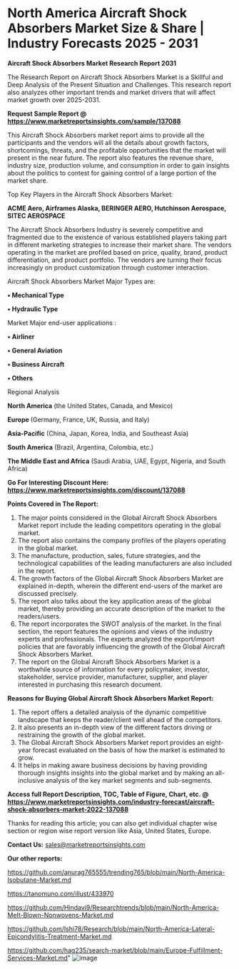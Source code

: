 # North America Aircraft Shock Absorbers Market Size & Share | Industry Forecasts 2025 - 2031

<strong>Aircraft Shock Absorbers Market Research Report 2031</strong>

The Research Report on Aircraft Shock Absorbers Market is a Skillful and Deep Analysis of the Present Situation and Challenges. This research report also analyzes other important trends and market drivers that will affect market growth over 2025-2031.

<strong>Request Sample Report @ <a href=https://www.marketreportsinsights.com/sample/137088>https://www.marketreportsinsights.com/sample/137088</a></strong>

This Aircraft Shock Absorbers market report aims to provide all the participants and the vendors will all the details about growth factors, shortcomings, threats, and the profitable opportunities that the market will present in the near future. The report also features the revenue share, industry size, production volume, and consumption in order to gain insights about the politics to contest for gaining control of a large portion of the market share.

Top Key Players in the Aircraft Shock Absorbers Market:

<strong>ACME Aero, Airframes Alaska, BERINGER AERO, Hutchinson Aerospace, SITEC AEROSPACE</strong>

The Aircraft Shock Absorbers Industry is severely competitive and fragmented due to the existence of various established players taking part in different marketing strategies to increase their market share. The vendors operating in the market are profiled based on price, quality, brand, product differentiation, and product portfolio. The vendors are turning their focus increasingly on product customization through customer interaction.

Aircraft Shock Absorbers Market Major Types are:

<strong>• Mechanical Type

• Hydraulic Type</strong>

Market Major end-user applications :

<strong>• Airliner

• General Aviation

• Business Aircraft

• Others</strong>

Regional Analysis

</u><strong><b>North America</b></strong> (the United States, Canada, and Mexico)

<strong><b>Europe </b></strong>(Germany, France, UK, Russia, and Italy)

<strong><b>Asia-Pacific</b></strong> (China, Japan, Korea, India, and Southeast Asia)

<strong><b>South America</b></strong> (Brazil, Argentina, Colombia, etc.)

<strong><b>The Middle East and Africa</b></strong> (Saudi Arabia, UAE, Egypt, Nigeria, and South Africa)

<strong>Go For Interesting Discount Here: <a href=https://www.marketreportsinsights.com/discount/137088>https://www.marketreportsinsights.com/discount/137088</a></strong>

<strong>Points Covered in The Report:</strong>
<ol>
  <li>The major points considered in the Global Aircraft Shock Absorbers Market report include the leading competitors operating in the global market.</li>
  <li>The report also contains the company profiles of the players operating in the global market.</li>
  <li>The manufacture, production, sales, future strategies, and the technological capabilities of the leading manufacturers are also included in the report.</li>
  <li>The growth factors of the Global Aircraft Shock Absorbers Market are explained in-depth, wherein the different end-users of the market are discussed precisely.</li>
  <li>The report also talks about the key application areas of the global market, thereby providing an accurate description of the market to the readers/users.</li>
  <li>The report incorporates the SWOT analysis of the market. In the final section, the report features the opinions and views of the industry experts and professionals. The experts analyzed the export/import policies that are favorably influencing the growth of the Global Aircraft Shock Absorbers Market.</li>
  <li>The report on the Global Aircraft Shock Absorbers Market is a worthwhile source of information for every policymaker, investor, stakeholder, service provider, manufacturer, supplier, and player interested in purchasing this research document.</li>
</ol>
<strong>Reasons for Buying Global Aircraft Shock Absorbers Market Report:</strong>

<ol>
  <li>The report offers a detailed analysis of the dynamic competitive landscape that keeps the reader/client well ahead of the competitors.</li>
  <li>It also presents an in-depth view of the different factors driving or restraining the growth of the global market.</li>
  <li>The Global Aircraft Shock Absorbers Market report provides an eight-year forecast evaluated on the basis of how the market is estimated to grow.</li>
  <li>It helps in making aware business decisions by having providing thorough insights insights into the global market and by making an all-inclusive analysis of the key market segments and sub-segments.</li>
</ol>
<strong>Access full Report Description, TOC, Table of Figure, Chart, etc. @ <a href=https://www.marketreportsinsights.com/industry-forecast/aircraft-shock-absorbers-market-2022-137088>https://www.marketreportsinsights.com/industry-forecast/aircraft-shock-absorbers-market-2022-137088</a></strong>


Thanks for reading this article; you can also get individual chapter wise section or region wise report version like Asia, United States, Europe.

<strong>Contact Us:</strong>
sales@marketreportsinsights.com

<strong>Our other reports:</strong>

<a href=https://github.com/anurag765555/trending765/blob/main/North-America-Isobutane-Market.md>https://github.com/anurag765555/trending765/blob/main/North-America-Isobutane-Market.md</a>

<a href=https://tanomuno.com/illust/433970>https://tanomuno.com/illust/433970</a>

<a href=https://github.com/Hindavi9/Researchtrends/blob/main/North-America-Melt-Blown-Nonwovens-Market.md>https://github.com/Hindavi9/Researchtrends/blob/main/North-America-Melt-Blown-Nonwovens-Market.md</a>

<a href=https://github.com/Ishi78/Research/blob/main/North-America-Lateral-Epicondylitis-Treatment-Market.md>https://github.com/Ishi78/Research/blob/main/North-America-Lateral-Epicondylitis-Treatment-Market.md</a>

<a href=https://github.com/haq235/search-market/blob/main/Europe-Fulfillment-Services-Market.md>https://github.com/haq235/search-market/blob/main/Europe-Fulfillment-Services-Market.md</a>"
![image](https://github.com/user-attachments/assets/ea41f284-1d59-4d7a-b99b-c7d090305daa)
